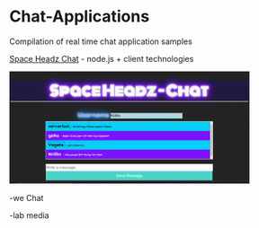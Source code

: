 # Chat-Applications

Compilation of real time chat application samples

[Space Headz Chat](https://github.com/rmar72/Chat-Applications/tree/master/space%20headz%20chat) - node.js + client technologies

[<img src="https://github.com/rmar72/Chat-Applications/blob/master/space%20headz%20chat/public/spaceheadz%20chat.PNG" height="200"/>](https://github.com/rmar72/Chat-Applications/tree/master/space%20headz%20chat)


-we Chat


-lab media
